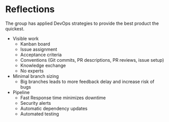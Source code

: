 # Reflections

The group has applied DevOps strategies to provide the best product the quickest.

- Visible work
  - Kanban board
  - Issue assignment
  - Acceptance criteria
  - Conventions (Git commits, PR descriptions, PR reviews, issue setup)
  - Knowledge exchange
  - No experts
- Minimal branch sizing
  - Big branches leads to more feedback delay and increase risk of bugs
- Pipeline
  - Fast Response time minimizes downtime
  - Security alerts
  - Automatic dependency updates
  - Automated testing
